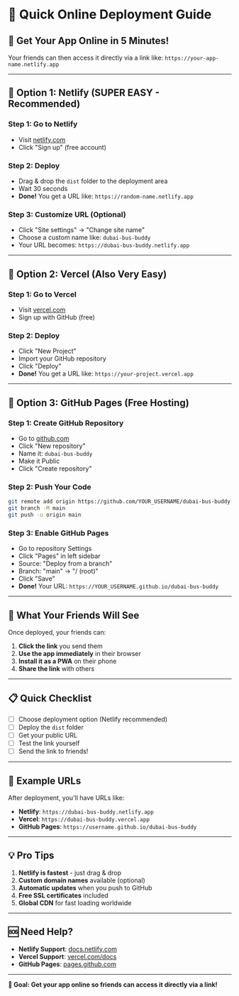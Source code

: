 # 🚀 Quick Online Deployment Guide

## 🎯 Get Your App Online in 5 Minutes!

Your friends can then access it directly via a link like: `https://your-app-name.netlify.app`

---

## 🌟 Option 1: Netlify (SUPER EASY - Recommended)

### Step 1: Go to Netlify
- Visit [netlify.com](https://netlify.com)
- Click "Sign up" (free account)

### Step 2: Deploy
- Drag & drop the `dist` folder to the deployment area
- Wait 30 seconds
- **Done!** You get a URL like: `https://random-name.netlify.app`

### Step 3: Customize URL (Optional)
- Click "Site settings" → "Change site name"
- Choose a custom name like: `dubai-bus-buddy`
- Your URL becomes: `https://dubai-bus-buddy.netlify.app`

---

## 🚀 Option 2: Vercel (Also Very Easy)

### Step 1: Go to Vercel
- Visit [vercel.com](https://vercel.com)
- Sign up with GitHub (free)

### Step 2: Deploy
- Click "New Project"
- Import your GitHub repository
- Click "Deploy"
- **Done!** You get a URL like: `https://your-project.vercel.app`

---

## 📱 Option 3: GitHub Pages (Free Hosting)

### Step 1: Create GitHub Repository
- Go to [github.com](https://github.com)
- Click "New repository"
- Name it: `dubai-bus-buddy`
- Make it Public
- Click "Create repository"

### Step 2: Push Your Code
```bash
git remote add origin https://github.com/YOUR_USERNAME/dubai-bus-buddy.git
git branch -M main
git push -u origin main
```

### Step 3: Enable GitHub Pages
- Go to repository Settings
- Click "Pages" in left sidebar
- Source: "Deploy from a branch"
- Branch: "main" → "/ (root)"
- Click "Save"
- **Done!** Your URL: `https://YOUR_USERNAME.github.io/dubai-bus-buddy`

---

## 🎉 What Your Friends Will See

Once deployed, your friends can:
1. **Click the link** you send them
2. **Use the app immediately** in their browser
3. **Install it as a PWA** on their phone
4. **Share the link** with others

---

## 📋 Quick Checklist

- [ ] Choose deployment option (Netlify recommended)
- [ ] Deploy the `dist` folder
- [ ] Get your public URL
- [ ] Test the link yourself
- [ ] Send the link to friends!

---

## 🔗 Example URLs

After deployment, you'll have URLs like:
- **Netlify**: `https://dubai-bus-buddy.netlify.app`
- **Vercel**: `https://dubai-bus-buddy.vercel.app`
- **GitHub Pages**: `https://username.github.io/dubai-bus-buddy`

---

## 💡 Pro Tips

1. **Netlify is fastest** - just drag & drop
2. **Custom domain names** available (optional)
3. **Automatic updates** when you push to GitHub
4. **Free SSL certificates** included
5. **Global CDN** for fast loading worldwide

---

## 🆘 Need Help?

- **Netlify Support**: [docs.netlify.com](https://docs.netlify.com)
- **Vercel Support**: [vercel.com/docs](https://vercel.com/docs)
- **GitHub Pages**: [pages.github.com](https://pages.github.com)

---

**🎯 Goal: Get your app online so friends can access it directly via a link!**
